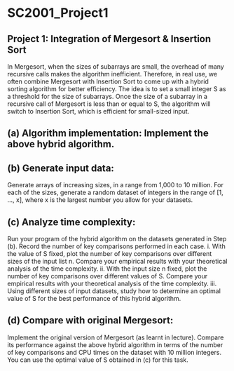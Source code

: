 # SC2001_Project1
## Project 1: Integration of Mergesort & Insertion Sort
In Mergesort, when the sizes of subarrays are small, the overhead of many recursive
calls makes the algorithm inefficient. Therefore, in real use, we often combine
Mergesort with Insertion Sort to come up with a hybrid sorting algorithm for better
efficiency. The idea is to set a small integer S as a threshold for the size of subarrays.
Once the size of a subarray in a recursive call of Mergesort is less than or equal to S,
the algorithm will switch to Insertion Sort, which is efficient for small-sized input.

## (a) Algorithm implementation: Implement the above hybrid algorithm.
## (b) Generate input data: 
Generate arrays of increasing sizes, in a range from
1,000 to 10 million. For each of the sizes, generate a random dataset of integers
in the range of [1, …, x], where x is the largest number you allow for your
datasets.


## (c) Analyze time complexity: 
Run your program of the hybrid algorithm on the
datasets generated in Step (b). Record the number of key comparisons
performed in each case.
i. With the value of S fixed, plot the number of key comparisons over
different sizes of the input list n. Compare your empirical results with
your theoretical analysis of the time complexity.
ii. With the input size n fixed, plot the number of key comparisons over
different values of S. Compare your empirical results with your
theoretical analysis of the time complexity.
iii. Using different sizes of input datasets, study how to determine an
optimal value of S for the best performance of this hybrid algorithm.


## (d) Compare with original Mergesort: 
Implement the original version of Mergesort (as learnt in lecture). Compare its performance against the above
hybrid algorithm in terms of the number of key comparisons and CPU times on
the dataset with 10 million integers. You can use the optimal value of S obtained
in (c) for this task.
